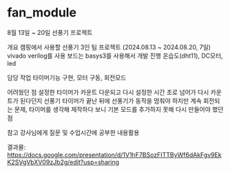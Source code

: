 # fan_module
8월 13일 ~ 20일 선풍기 프로젝트

개요
캠핑에서 사용할 선풍기
3인 팀 프로젝트 (2024.08.13 ~ 2024.08.20, 7일)
vivado verilog를 사용 보드는 basys3를 사용해서 개발 진행 
온습도(dht11), DC모터, led

담당 작업
타이머기능 구현, 모터 구동, 회전모드 

어려웠던 점
설정한 타이머가 카운트 다운되고 다시 설정한 시간 초로 넘어가 다시 카운트가 된다던지 선풍기 타이머가 끝난 뒤에
선풍기가 동작을 멈춰야 하지만 계속 회전되는 문제, 타이머를 생각해 제작하다 보니 기본 모드를 추가하지 못해
다시 만들어야 했던 점

참고
강사님에게 질문 및 수업시간에 공부한 내용활용

결과물:
https://docs.google.com/presentation/d/1V1hF7BSozFITTByWf6dAkFgv9EkK2SVgVbXV09zJb2g/edit?usp=sharing

